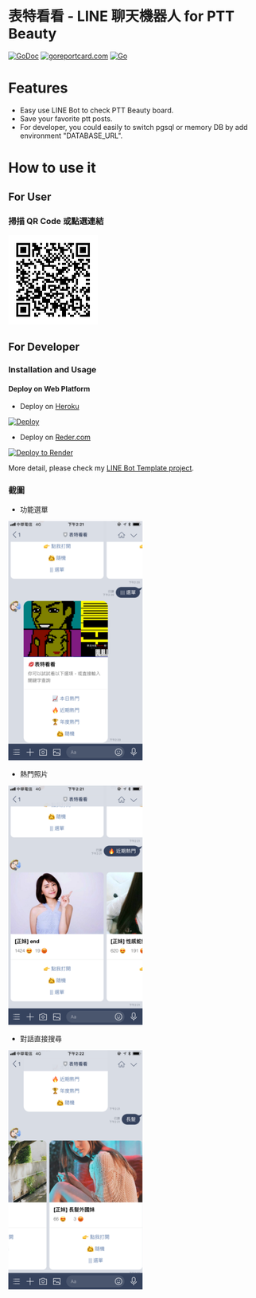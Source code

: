 # 表特看看 - LINE 聊天機器人 for PTT Beauty

 [![GoDoc](https://godoc.org/github.com/kkdai/ptt-beauty-linebot.svg?status.svg)](https://godoc.org/github.com/kkdai/ptt-beauty-linebot) [![goreportcard.com](https://goreportcard.com/badge/github.com/kkdai/ptt-beauty-linebot)](https://goreportcard.com/report/github.com/kkdai/ptt-beauty-linebot) [![Go](https://github.com/kkdai/ptt-beauty-linebot/actions/workflows/go.yml/badge.svg)](https://github.com/kkdai/ptt-beauty-linebot/actions/workflows/go.yml)

# Features

- Easy use LINE Bot to check PTT Beauty board.
- Save your favorite ptt posts.
- For developer, you could easily to switch pgsql or memory DB by add environment "DATABASE_URL".

# How to use it

## For User

### 掃描 QR Code 或點選連結

[<img src="resource/qr_code.png">](https://line.me/R/ti/p/SFXWQpzdaY)

## For Developer

### Installation and Usage

#### Deploy on Web Platform

- Deploy on [Heroku](https://heroku.com)

[![Deploy](https://www.herokucdn.com/deploy/button.svg)](https://heroku.com/deploy)

- Deploy on [Reder.com](https://render.com)

[![Deploy to Render](http://render.com/images/deploy-to-render-button.svg)](https://render.com/deploy)

More detail, please check my [LINE Bot Template project](https://github.com/kkdai/LineBotTemplate).

### 截圖

- 功能選單

<img src="resource/screen1.jpg" height="480">

- 熱門照片

<img src="resource/screen2.jpg" height="480">

- 對話直接搜尋

<img src="resource/screen3.jpg" height="480">
